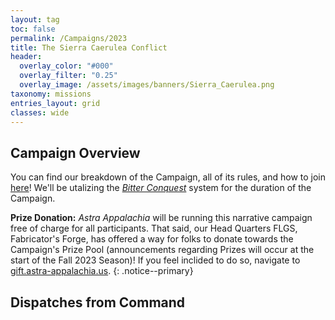 ```yaml
---
layout: tag
toc: false
permalink: /Campaigns/2023
title: The Sierra Caerulea Conflict
header:
  overlay_color: "#000"
  overlay_filter: "0.25"
  overlay_image: /assets/images/banners/Sierra_Caerulea.png
taxonomy: missions
entries_layout: grid
classes: wide
---
```


## Campaign Overview
You can find our breakdown of the Campaign, all of its rules, and how to join [here](/Campaigns/2023/Structure)! We'll be utalizing the [*Bitter Conquest*](/Bitter-Conquest) system for the duration of the Campaign.

**Prize Donation:** *Astra Appalachia* will be running this narrative campaign free of charge for all participants. That said, our Head Quarters FLGS, Fabricator's Forge, has offered a way for folks to donate towards the Campaign's Prize Pool (announcements regarding Prizes will occur at the start of the Fall 2023 Season)! If you feel inclided to do so, navigate to [gift.astra-appalachia.us](https://gift.astra-appalachia.us).
{: .notice--primary}

## Dispatches from Command
